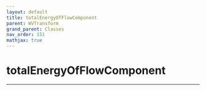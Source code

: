 ```yaml
---
layout: default
title: totalEnergyOfFlowComponent
parent: WVTransform
grand_parent: Classes
nav_order: 151
mathjax: true
---
```


#  totalEnergyOfFlowComponent




---

